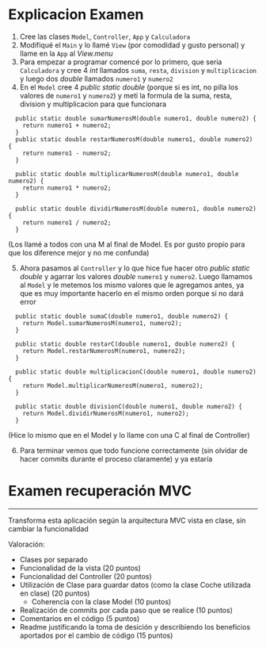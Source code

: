 # Explicacion Examen
1. Cree las clases ```Model```, ```Controller```, ```App``` y ```Calculadora```
2. Modifiqué el ```Main``` y lo llamé ```View``` (por comodidad y gusto personal) y llame en la ```App``` al *View.menu* 
3. Para empezar a programar comencé por lo primero, que seria ```Calculadora``` y cree 4 *int* llamados ```suma```, ```resta```, ```division``` y ```multiplicacion``` y luego dos *double* llamados ```numero1``` y ```numero2```
4. En el ```Model``` cree 4 *public static double* (porque si es int, no pilla los valores de ```numero1``` y ```numero2```) y metí la formula de la suma, resta, division y multiplicacion para que funcionara

```
  public static double sumarNumerosM(double numero1, double numero2) {
    return numero1 + numero2;
  }
  public static double restarNumerosM(double numero1, double numero2) {
    return numero1 - numero2;
  }

  public static double multiplicarNumerosM(double numero1, double numero2) {
    return numero1 * numero2;
  }

  public static double dividirNumerosM(double numero1, double numero2) {
    return numero1 / numero2;
  }
```
(Los llamé a todos con una M al final de Model. Es por gusto propio para que los diference mejor y no me confunda)

5. Ahora pasamos al ```Controller``` y lo que hice fue hacer otro *public static double* y agarrar los valores *double* ```numero1``` y ```numero2```. Luego llamamos al ```Model``` y le metemos los mismo valores que le agregamos antes, ya que es muy importante hacerlo en el mismo orden porque si no dará error

```
  public static double sumaC(double numero1, double numero2) {
    return Model.sumarNumerosM(numero1, numero2);
  }

  public static double restarC(double numero1, double numero2) {
    return Model.restarNumerosM(numero1, numero2);
  }

  public static double multiplicacionC(double numero1, double numero2) {
    return Model.multiplicarNumerosM(numero1, numero2);
  }

  public static double divisionC(double numero1, double numero2) {
    return Model.dividirNumerosM(numero1, numero2);
  }
```
(Hice lo mismo que en el Model y lo llame con una C al final de Controller)

6. Para terminar vemos que todo funcione correctamente (sin olvidar de hacer commits durante el proceso claramente) y ya estaría



# Examen recuperación MVC
---
Transforma esta aplicación según la arquitectura MVC vista en clase, sin cambiar la funcionalidad

Valoración:

* Clases por separado
* Funcionalidad de la vista (20 puntos)
* Funcionalidad del Controller (20 puntos)
* Utilización de Clase para guardar datos (como la clase Coche utilizada en clase) (20 puntos)
  * Coherencia con la clase Model (10 puntos)
* Realización de commits por cada paso que se realice (10 puntos)
* Comentarios en el código (5 puntos)
* Readme justificando la toma de desición y describiendo los beneficios aportados por el cambio de código (15 puntos)